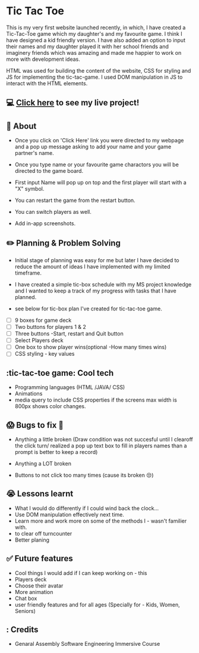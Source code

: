 # Tic Tac Toe
This is my very first website launched recently, in which, I have created a Tic-Tac-Toe game which my daughter's and my favourite game.
I think I have designed a kid friendly version. I have also added an option to input their names and my daughter played it with her school friends and imaginery friends which was amazing and made me happier to work on more with development ideas.

HTML was used for building the content of the website, CSS for styling and JS for implementing the tic-tac-game. I used DOM manipulation in JS to interact with the HTML elements.



## :computer: [Click here](https://akimadi16.github.io/tic-tac-toe/) to see my live project!



## :page_facing_up: About
- Once you click on 'Click Here' link you were directed to my webpage and a pop up message asking to add your name and your game partner's name.
- Once you type name or your favourite game charactors you will be directed to the game board.
- First input Name will pop up on top and the first player will start with a "X" symbol.  
- You can restart the game from the restart button.
- You can switch players as well.

- Add in-app screenshots.

## :pencil2: Planning & Problem Solving
- Initial stage of planning was easy for me but later I have  decided to reduce the amount of ideas I have implemented with my limited timeframe. 

- I have created a simple tic-box schedule with my MS project knowledge and I wanted to keep a track of my progress with tasks that I have planned.

- see below for tic-box plan I've created for tic-tac-toe game.

- [ ] 9 boxes for game deck
- [ ] Two buttons for players 1 & 2
- [ ] Three buttons -Start, restart and Quit button
- [ ] Select Players deck
- [ ] One box to show player wins(optional -How many times wins) 
- [ ] CSS styling - key values

## :tic-tac-toe game: Cool tech
- Programming languages (HTML /JAVA/ CSS)
- Animations
- media query to include CSS properties if the screens max width is 800px shows color changes. 

 

## :scream: Bugs to fix :poop:
- Anything a little broken (Draw condition was not succesful until I clearoff the click turn/ realized a pop up text box to fill in players names than a prompt is better to keep a record)

- Anything a LOT broken
- Buttons to not click too many times (cause its broken :unamused:)

## :sob: Lessons learnt
- What I would do differently if I could wind back the clock...
- Use DOM manipulation effectively next time.
- Learn more and work more on some of the methods I - wasn't familier with.
- to clear off turncounter
- Better planing




## :white_check_mark: Future features
- Cool things I would add if I can keep working on - this
- Players deck 
- Choose their avatar
- More animation
- Chat box
- user friendly features and for all ages (Specially for - Kids, Women, Seniors)

## : Credits

- Genaral Assembly Software Engineering Immersive Course 
